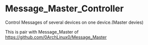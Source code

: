 # Message_Master_Controller
Control Messages of several devices on one device.(Master devies)

This is pair with Message_Master of https://github.com/0ArchLinux0/Message_Master
